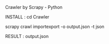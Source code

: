 Crawler by Scrapy - Python

INSTALL :
  cd Crawler
  
  scrapy crawl importexport -o output.json -t json

RESULT  : output.json

